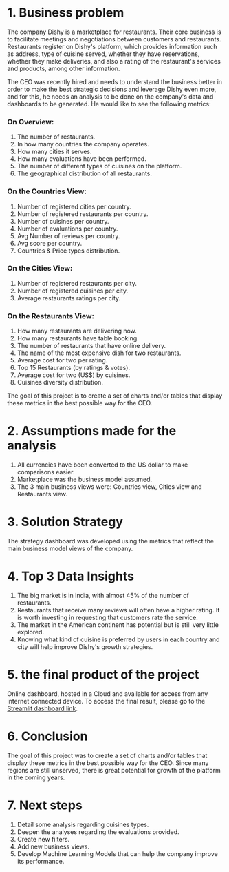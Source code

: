 # 1. Business problem
The company Dishy is a marketplace for restaurants. Their core business is to facilitate meetings and negotiations between customers and restaurants. Restaurants register on Dishy's platform, which provides information such as address, type of cuisine served, whether they have reservations, whether they make deliveries, and also a rating of the restaurant's services and products, among other information.

The CEO was recently hired and needs to understand the business better in order to make the best strategic decisions and leverage Dishy even more, and for this, he needs an analysis to be done on the company's data and dashboards to be generated. He would like to see the following metrics:

### On Overview:
  1. The number of restaurants.
  2. In how many countries the company operates.
  3. How many cities it serves.
  4. How many evaluations have been performed.
  5. The number of different types of cuisines on the platform.
  6. The geographical distribution of all restaurants.
### On the Countries View:
  1. Number of registered cities per country.
  2. Number of registered restaurants per country.
  3. Number of cuisines per country.
  4. Number of evaluations per country.
  5. Avg Number of reviews per country.
  6. Avg score per country.
  7. Countries & Price types distribution.
### On the Cities View:
  1. Number of registered restaurants per city.
  2. Number of registered cuisines per city.
  3. Average restaurants ratings per city.
### On the Restaurants View:
  1. How many restaurants are delivering now.
  2. How many restaurants have table booking.
  3. The number of restaurants that have online delivery.
  4. The name of the most expensive dish for two restaurants.
  5. Average cost for two per rating.
  6. Top 15 Restaurants (by ratings & votes).
  7. Average cost for two (US$) by cuisines.
  8. Cuisines diversity distribution.

The goal of this project is to create a set of charts and/or tables that display these metrics in the best possible way for the CEO.

# 2. Assumptions made for the analysis
  1. All currencies have been converted to the US dollar to make comparisons easier.
  2. Marketplace was the business model assumed.
  3. The 3 main business views were: Countries view, Cities view and Restaurants view.

# 3. Solution Strategy
The strategy dashboard was developed using the metrics that reflect the main business model views of the company.

# 4. Top 3 Data Insights
1. The big market is in India, with almost 45% of the number of restaurants.
2. Restaurants that receive many reviews will often have a higher rating. It is worth investing in requesting that customers rate the service.
3. The market in the American continent has potential but is still very little explored.
4. Knowing what kind of cuisine is preferred by users in each country and city will help improve Dishy's growth strategies.

# 5. the final product of the project
Online dashboard, hosted in a Cloud and available for access from any internet connected device.
To access the final result, please go to the [Streamlit dashboard link](https://daniel-asg-dishy-company.streamlit.app/).

# 6. Conclusion
The goal of this project was to create a set of charts and/or tables that display these metrics in the best possible way for the CEO.
Since many regions are still unserved, there is great potential for growth of the platform in the coming years.

# 7. Next steps
1. Detail some analysis regarding cuisines types.
2. Deepen the analyses regarding the evaluations provided.
3. Create new filters.
4. Add new business views.
5. Develop Machine Learning Models that can help the company improve its performance.

